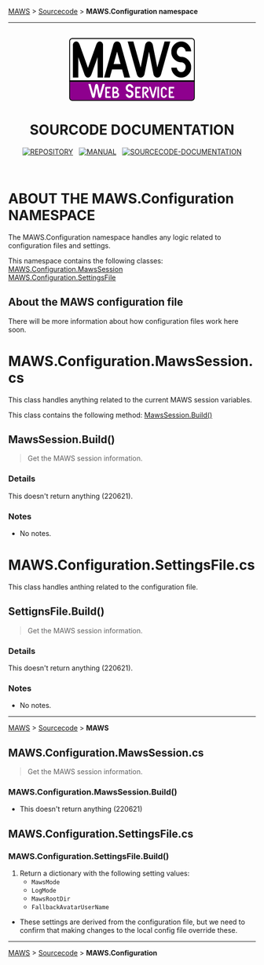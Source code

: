 <!-- b220624.102340 -->

[MAWS](https://github.com/spectrum-health-systems/MAWS) &gt; [Sourcecode](../Sourcecode/MAWS-Sourcecode.md) &gt;  **MAWS.Configuration namespace**

***

<br>

<div align="center">

  <img src="../../.github/Resources/Assets/Logos/maws-logo-web-service-512x256.png" alt="MAWS logo" width="256">
  <h1> 
    SOURCODE DOCUMENTATION
  </h1>

  [![REPOSITORY](https://img.shields.io/badge/REPOSITORY-550055?style=for-the-badge)](https://github.com/spectrum-health-systems/MAWSC)&nbsp;&nbsp;&nbsp;[![MANUAL](https://img.shields.io/badge/MANUAL-550055?style=for-the-badge)](../Manual/MAWSC-Manual.md)&nbsp;&nbsp;&nbsp;[![SOURCECODE-DOCUMENTATION](https://img.shields.io/badge/SOURCECODE%20DOCUMENTATION-8e008e?style=for-the-badge)](MAWSC-Sourcecode.md)

</div>

<br>

# ABOUT THE **MAWS.Configuration** NAMESPACE
The MAWS.Configuration namespace handles any logic related to configuration files and settings.

This namespace contains the following classes:
[MAWS.Configuration.MawsSession](#mawsconfigurationmawssessioncs)<br>
[MAWS.Configuration.SettingsFile](#mawsconfigurationsettingsfilecs)

## About the MAWS configuration file
There will be more information about how configuration files work here soon.

# MAWS.Configuration.MawsSession.cs
This class handles anything related to the current MAWS session variables.

This class contains the following method:
[MawsSession.Build()](#mawssessionbuild)

## MawsSession.Build()
> Get the MAWS session information.

### Details
This doesn't return anything (220621).

### Notes
* No notes.

# MAWS.Configuration.SettingsFile.cs
This class handles anthing related to the configuration file.

## SettignsFile.Build()
> Get the MAWS session information.

### Details
This doesn't return anything (220621).

### Notes
* No notes.





***

[MAWS](https://github.com/spectrum-health-systems/MAWS) &gt; [Sourcecode](../Sourcecode/MAWS-Sourcecode.md) &gt;  **MAWS**



## MAWS.Configuration.MawsSession.cs
> Get the MAWS session information.

### MAWS.Configuration.MawsSession.Build()
* This doesn't return anything (220621)

## MAWS.Configuration.SettingsFile.cs

### MAWS.Configuration.SettingsFile.Build()
1. Return a dictionary with the following setting values:
    - `MawsMode`
    - `LogMode`
    - `MawsRootDir`
    - `FallbackAvatarUserName`

* These settings are derived from the configuration file, but we need to confirm that making changes to the local config file override these.

***

[MAWS](https://github.com/spectrum-health-systems/MAWS) &gt; [Sourcecode](../Sourcecode/MAWS-Sourcecode.md) &gt;  **MAWS.Configuration**